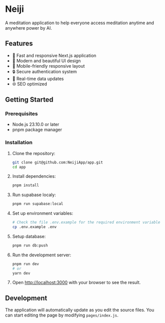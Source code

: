 # Neiji

A meditation application to help everyone access meditation anytime and anywhere power by AI.

## Features

- 🚀 Fast and responsive Next.js application
- 🎨 Modern and beautiful UI design
- 📱 Mobile-friendly responsive layout
- 🔒 Secure authentication system
- 🔄 Real-time data updates
- 🌐 SEO optimized

## Getting Started

### Prerequisites

- Node.js 23.10.0 or later
- pnpm package manager

### Installation

1. Clone the repository:
   ```bash
   git clone git@github.com:NeijiApp/app.git
   cd app
   ```

2. Install dependencies:
   ```bash
   pnpm install
   ```

3. Run supabase localy:
   ```bash
   pnpm run supabase:local
   ```

4. Set up environment variables:
   ```bash
   # Check the file .env.example for the required environment variables
   cp .env.example .env 
   ```

5. Setup database:
   ```bash
   pnpm run db:push
   ```

6. Run the development server:
   ```bash
   pnpm run dev
   # or
   yarn dev
   ```

7. Open [http://localhost:3000](http://localhost:3000) with your browser to see the result.

## Development

The application will automatically update as you edit the source files. You can start editing the page by modifying `pages/index.js`.
